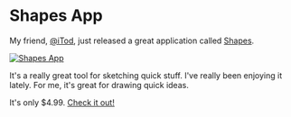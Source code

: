# Shapes App

My friend, [@iTod](http://twitter.com/itod), just released a great application called [Shapes](http://shapesapp.com).

[![Shapes App](http://shapesapp.com/images/screen.png)](http://shapesapp.com)

It's a really great tool for sketching quick stuff. I've really been enjoying it lately. For me, it's great for drawing quick ideas.

It's only $4.99. [Check it out!](http://shapesapp.com)
